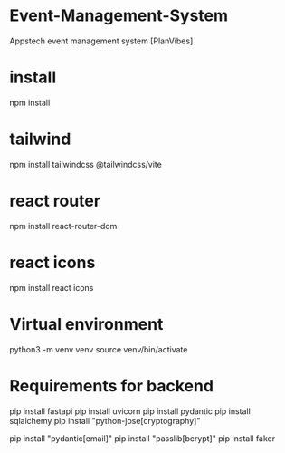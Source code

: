 # Event-Management-System

Appstech event management system [PlanVibes]

# install
npm install

# tailwind
npm install tailwindcss @tailwindcss/vite

# react router
npm install react-router-dom

# react icons
npm install react icons

# Virtual environment
python3 -m venv venv 
source venv/bin/activate

# Requirements for backend
pip install fastapi
pip install uvicorn
pip install pydantic
pip install sqlalchemy
pip install "python-jose[cryptography]"

pip install "pydantic[email]"
pip install "passlib[bcrypt]"
pip install faker

